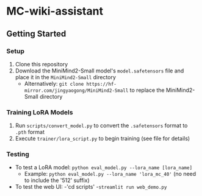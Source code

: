 # MC-wiki-assistant

## Getting Started

### Setup
1. Clone this repository
2. Download the MiniMind2-Small model's `model.safetensors` file and place it in the `MiniMind2-Small` directory
    - Alternatively: `git clone https://hf-mirror.com/jingyaogong/MiniMind2-Small` to replace the MiniMind2-Small directory

### Training LoRA Models
1. Run `scripts/convert_model.py` to convert the `.safetensors` format to `.pth` format
2. Execute `trainer/lora_script.py` to begin training (see file for details)

### Testing
- To test a LoRA model: `python eval_model.py --lora_name [lora_name]`
  - Example: `python eval_model.py --lora_name 'lora_mc_40'` (no need to include the '512' suffix)
- To test the web UI: 
  -'cd scripts'
  -`streamlit run web_demo.py`